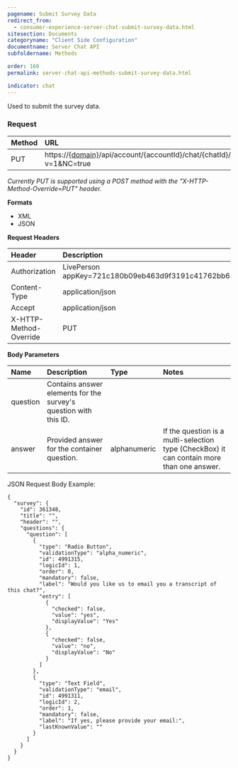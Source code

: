```yaml
---
pagename: Submit Survey Data
redirect_from:
  - consumer-experience-server-chat-submit-survey-data.html
sitesection: Documents
categoryname: "Client Side Configuration"
documentname: Server Chat API
subfoldername: Methods

order: 160
permalink: server-chat-api-methods-submit-survey-data.html

indicator: chat
---
```


Used to submit the survey data.

### Request

| Method | URL |
| :--- | :--- |
| PUT |  https://[{domain}](/agent-domain-domain-api.html)/api/account/{accountId}/chat/{chatId}/exitSurvey?v=1&NC=true |

*Currently PUT is supported using a POST method with the "X-HTTP-Method-Override=PUT" header.*

**Formats**

- XML
- JSON

**Request Headers**

| Header | Description |
| :--- | :--- |
| Authorization | LivePerson appKey=721c180b09eb463d9f3191c41762bb68 |
| Content-Type | application/json |
| Accept | application/json |
| X-HTTP-Method-Override | PUT |

**Body Parameters**

| Name  | Description | Type | Notes |
| :--- | :--- | :--- | :--- |
| question | Contains answer elements for the survey's question with this ID. |  |
| answer| Provided answer for the container question. | alphanumeric | If the question is a multi-selection type (CheckBox) it can contain more than one answer. |

JSON Request Body Example:

    {
      "survey": {
        "id": 361348,
        "title": "",
        "header": "",
        "questions": {
          "question": [
            {
              "type": "Radio Button",
              "validationType": "alpha_numeric",
              "id": 4991315,
              "logicId": 1,
              "order": 0,
              "mandatory": false,
              "label": "Would you like us to email you a transcript of this chat?",
              "entry": [
                {
                  "checked": false,
                  "value": "yes",
                  "displayValue": "Yes"
                },
                {
                  "checked": false,
                  "value": "no",
                  "displayValue": "No"
                }
              ]
            },
            {
              "type": "Text Field",
              "validationType": "email",
              "id": 4991311,
              "logicId": 2,
              "order": 1,
              "mandatory": false,
              "label": "If yes, please provide your email:",
              "lastKnownValue": ""
            }
          ]
        }
      }
    }
